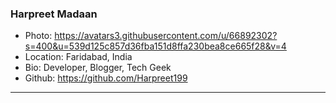 ### Harpreet Madaan
- Photo: https://avatars3.githubusercontent.com/u/66892302?s=400&u=539d125c857d36fba151d8ffa230bea8ce665f28&v=4
- Location: Faridabad, India
- Bio: Developer, Blogger, Tech Geek
- Github: https://github.com/Harpreet199
***
